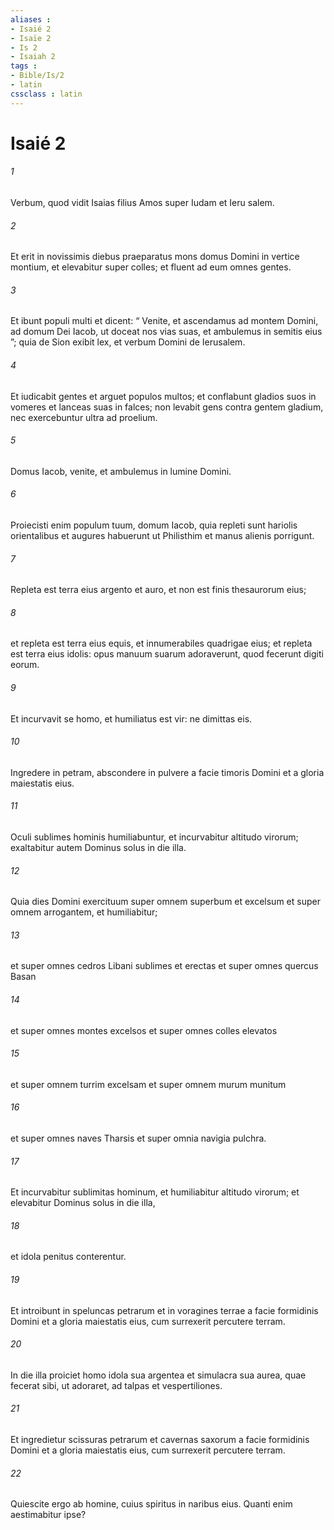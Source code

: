 ```yaml
---
aliases : 
- Isaié 2
- Isaïe 2
- Is 2
- Isaiah 2
tags : 
- Bible/Is/2
- latin
cssclass : latin
---
```


# Isaié 2

###### 1
Verbum, quod vidit Isaias filius Amos super Iudam et Ieru salem.
###### 2
Et erit in novissimis diebus praeparatus mons domus Domini in vertice montium, et elevabitur super colles; et fluent ad eum omnes gentes.
###### 3
Et ibunt populi multi et dicent: “ Venite, et ascendamus ad montem Domini, ad domum Dei Iacob, ut doceat nos vias suas, et ambulemus in semitis eius ”; quia de Sion exibit lex, et verbum Domini de Ierusalem.
###### 4
Et iudicabit gentes et arguet populos multos; et conflabunt gladios suos in vomeres et lanceas suas in falces; non levabit gens contra gentem gladium, nec exercebuntur ultra ad proelium.
###### 5
Domus Iacob, venite, et ambulemus in lumine Domini.
###### 6
Proiecisti enim populum tuum, domum Iacob, quia repleti sunt hariolis orientalibus et augures habuerunt ut Philisthim et manus alienis porrigunt.
###### 7
Repleta est terra eius argento et auro, et non est finis thesaurorum eius;
###### 8
et repleta est terra eius equis, et innumerabiles quadrigae eius; et repleta est terra eius idolis: opus manuum suarum adoraverunt, quod fecerunt digiti eorum.
###### 9
Et incurvavit se homo, et humiliatus est vir: ne dimittas eis.
###### 10
Ingredere in petram, abscondere in pulvere a facie timoris Domini et a gloria maiestatis eius.
###### 11
Oculi sublimes hominis humiliabuntur, et incurvabitur altitudo virorum; exaltabitur autem Dominus solus in die illa.
###### 12
Quia dies Domini exercituum super omnem superbum et excelsum et super omnem arrogantem, et humiliabitur;
###### 13
et super omnes cedros Libani sublimes et erectas et super omnes quercus Basan
###### 14
et super omnes montes excelsos et super omnes colles elevatos
###### 15
et super omnem turrim excelsam et super omnem murum munitum
###### 16
et super omnes naves Tharsis et super omnia navigia pulchra.
###### 17
Et incurvabitur sublimitas hominum, et humiliabitur altitudo virorum; et elevabitur Dominus solus in die illa,
###### 18
et idola penitus conterentur.
###### 19
Et introibunt in speluncas petrarum et in voragines terrae a facie formidinis Domini et a gloria maiestatis eius, cum surrexerit percutere terram.
###### 20
In die illa proiciet homo idola sua argentea et simulacra sua aurea, quae fecerat sibi, ut adoraret, ad talpas et vespertiliones. 
###### 21
Et ingredietur scissuras petrarum et cavernas saxorum a facie formidinis Domini et a gloria maiestatis eius, cum surrexerit percutere terram. 
###### 22
Quiescite ergo ab homine, cuius spiritus in naribus eius. Quanti enim aestimabitur ipse?
